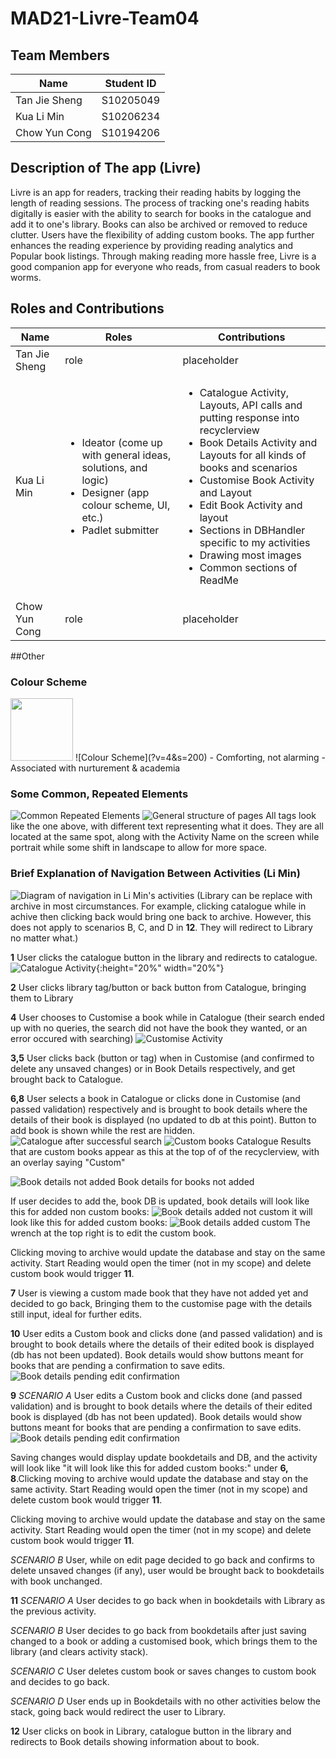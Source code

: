 # MAD21-Livre-Team04

## Team Members

| Name | Student ID |
|-|-|
| Tan Jie Sheng | S10205049 |
| Kua Li Min | S10206234 |
| Chow Yun Cong | S10194206 |

## Description of The app (Livre)

Livre is an app for readers, tracking their reading habits by logging the length of reading sessions. The process of tracking one's reading habits digitally is easier with the ability to search for books in the catalogue and add it to one's library. Books can also be archived or removed to reduce clutter. Users have the flexibility of adding custom books. The app further enhances the reading experience by providing reading analytics and Popular book listings. Through making reading more hassle free, Livre is a good companion app for everyone who reads, from casual readers to book worms.

## Roles and Contributions

| Name | Roles | Contributions |
|-|-|-|
| Tan Jie Sheng | role | placeholder |
| Kua Li Min | <ul><li>Ideator (come up with general ideas, solutions, and logic)</li><li>Designer (app colour scheme, UI, etc.)</li><li>Padlet submitter</li></ul> | <ul><li>Catalogue Activity, Layouts, API calls and putting response into recyclerview</li><li>Book Details Activity and Layouts for all kinds of books and scenarios</li><li>Customise Book Activity and Layout</li><li>Edit Book Activity and layout</li><li>Sections in DBHandler specific to my activities</li><li>Drawing most images</li><li>Common sections of ReadMe</li></ul> |
| Chow Yun Cong | role | placeholder |

##Other

### Colour Scheme
<img src="https://user-images.githubusercontent.com/72980567/127611667-19a48fb0-dba0-4dff-a1d2-33d1da013c7f.png" width="100" >
![Colour Scheme](?v=4&s=200)
- Comforting, not alarming
- Associated with nurturement & academia

### Some Common, Repeated Elements
![Common Repeated Elements](https://user-images.githubusercontent.com/72980567/127612422-c2a40495-d836-4a8f-b335-17176cdc1f14.png)
![General structure of pages](https://user-images.githubusercontent.com/72980567/127616397-050a5477-311b-4811-951c-d468223ba686.png)
All tags look like the one above, with different text representing what it does. They are all located at the same spot, along with the Activity Name on the screen while portrait while some shift in landscape to allow for more space.


### Brief Explanation of Navigation Between Activities (Li Min)

![Diagram of navigation in Li Min's activities](https://user-images.githubusercontent.com/72980567/127614329-7c791051-02b0-481a-a7b1-5a6376b2c898.png)
(Library can be replace with archive in most circumstances. For example, clicking catalogue while in achive then clicking back would bring one back to archive. However, this does not apply to scenarios B, C, and D in **12**. They will redirect to Library no matter what.)


**1**
User clicks the catalogue button in the library and redirects to catalogue.
![Catalogue Activity](https://user-images.githubusercontent.com/72980567/127615065-8ada1373-efd0-4777-9570-b1b4007d36f0.png){:height="20%" width="20%"}

**2**
User clicks library tag/button or back button from Catalogue, bringing them to Library

**4**
User chooses to Customise a book while in Catalogue (their search ended up with no queries, the search did not have the book they wanted, or an error occured with searching)
![Customise Activity](https://user-images.githubusercontent.com/72980567/127615722-950e3d84-55bb-4893-8882-d1976cd42fad.png)

**3,5**
User clicks back (button or tag) when in Customise (and confirmed to delete any unsaved changes) or in Book Details respectively, and get brought back to Catalogue.

**6,8**
User selects a book in Catalogue or clicks done in Customise (and passed validation) respectively and is brought to book details where the details of their book is displayed (no updated to db at this point). Button to add book is shown while the rest are hidden.
![Catalogue after successful search](https://user-images.githubusercontent.com/72980567/127618246-092b7ec7-8a47-4f07-bec7-fdeee4bd51a8.png)
![Custom books Catalogue](https://user-images.githubusercontent.com/72980567/127620153-3cf548b8-8ad2-4812-8dd4-a509090a916b.png)
Results that are custom books appear as this at the top of of the recyclerview, with an overlay saying "Custom"

![Book details not added](https://user-images.githubusercontent.com/72980567/127618710-057aa75f-f16a-413a-8ca2-f5ec4c01fd7b.png)
Book details for books not added

If user decides to add the, book DB is updated, book details will look like this for added non custom books:
![Book details added not custom](https://user-images.githubusercontent.com/72980567/127619905-64187ad2-0196-42ad-8dcf-0ca3aafa60c2.png)
it will look like this for added custom books:
![Book details added custom](https://user-images.githubusercontent.com/72980567/127620509-4a4e04b4-fa9f-4b61-a7fb-6824751385f2.png)
The wrench at the top right is to edit the custom book.

Clicking moving to archive would update the database and stay on the same activity. Start Reading would open the timer (not in my scope) and delete custom book would trigger **11**.

**7**
User is viewing a custom made book that they have not added yet and decided to go back, Bringing them to the customise page with the details still input, ideal for further edits.

**10**
User edits a Custom book and clicks done (and passed validation) and is brought to book details where the details of their edited book is displayed (db has not been updated).
Book details would show buttons meant for books that are pending a confirmation to save edits.
![Book details pending edit confirmation](https://user-images.githubusercontent.com/72980567/127622511-9fea1028-84ea-4c7d-9afd-3b1deee1d2cf.png)

**9**
*SCENARIO A*
User edits a Custom book and clicks done (and passed validation) and is brought to book details where the details of their edited book is displayed (db has not been updated).
Book details would show buttons meant for books that are pending a confirmation to save edits.
![Book details pending edit confirmation](https://user-images.githubusercontent.com/72980567/127622511-9fea1028-84ea-4c7d-9afd-3b1deee1d2cf.png)

Saving changes would display update bookdetails and DB, and the activity will look like "it will look like this for added custom books:" under **6, 8**.Clicking moving to archive would update the database and stay on the same activity. Start Reading would open the timer (not in my scope) and delete custom book would trigger **11**.

Clicking moving to archive would update the database and stay on the same activity. Start Reading would open the timer (not in my scope) and delete custom book would trigger **11**.

*SCENARIO B*
User, while on edit page decided to go back and confirms to delete unsaved changes (if any), user would be brought back to bookdetails with book unchanged.

**11**
*SCENARIO A*
User decides to go back when in bookdetails with Library as the previous activity.

*SCENARIO B*
User decides to go back from bookdetails after just saving changed to a book or adding a customised book, which brings them to the library (and clears activity stack).

*SCENARIO C*
User deletes custom book or saves changes to custom book and decides to go back.

*SCENARIO D*
User ends up in Bookdetails with no other activities below the stack, going back would redirect the user to Library.

**12**
User clicks on book in Library, catalogue button in the library and redirects to Book details showing information about to book.


